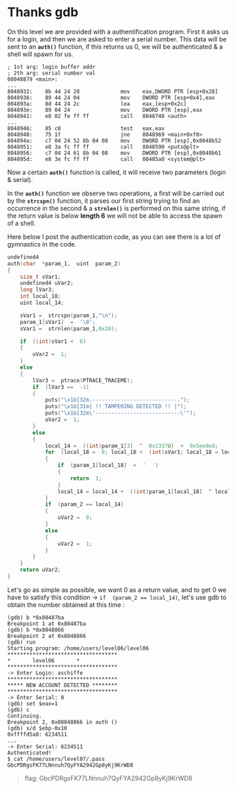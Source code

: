 
# Thanks gdb

On this level we are provided with a authentification program. First it asks us for a login, and then we are asked to enter a serial number. This data will be sent to an **`auth()`** function, if this returns us 0, we will be authenticated & a shell will spawn for us.

```
; 1st arg: login buffer addr
; 2th arg: serial number val
08048879 <main>:
...
8048932:	8b 44 24 28          	mov    eax,DWORD PTR [esp+0x28]
8048936:	89 44 24 04          	mov    DWORD PTR [esp+0x4],eax
804893a:	8d 44 24 2c          	lea    eax,[esp+0x2c]
804893e:	89 04 24             	mov    DWORD PTR [esp],eax
8048941:	e8 02 fe ff ff       	call   8048748 <auth>
...
8048946:	85 c0                	test   eax,eax
8048948:	75 1f                	jne    8048969 <main+0xf0>
804894a:	c7 04 24 52 8b 04 08 	mov    DWORD PTR [esp],0x8048b52
8048951:	e8 3a fc ff ff       	call   8048590 <puts@plt>
8048956:	c7 04 24 61 8b 04 08 	mov    DWORD PTR [esp],0x8048b61
804895d:	e8 3e fc ff ff       	call   80485a0 <system@plt>
```
Now a certain **`auth()`** function is called, it will receive two parameters (login & serial).

In the **`auth()`** function we observe two operations, a first will be carried out by the **`strcspn()`** function, it parses our first string trying to find an occurrence in the second & a **`strnlen()`** is performed on this same string, if the return value is below **length 6** we will not be able to access the spawn of a shell.

Here below I post the authentication code, as you can see there is a lot of gymnastics in the code.

```c
undefined4
auth(char  *param_1,  uint  param_2)
{
	size_t sVar1;
	undefined4 uVar2;
	long lVar3;
	int local_18;
	uint local_14;

	sVar1 =  strcspn(param_1,"\n");
	param_1[sVar1]  =  '\0';
	sVar1 =  strnlen(param_1,0x20);

	if  ((int)sVar1 <  6)
	{
		uVar2 =  1;
	}
	else
	{
		lVar3 =  ptrace(PTRACE_TRACEME);
		if  (lVar3 ==  -1)
		{
			puts("\x1b[32m.---------------------------.");
			puts("\x1b[31m| !! TAMPERING DETECTED !! |");
			puts("\x1b[32m\'---------------------------\'");
			uVar2 =  1;
		}
		else
		{
			local_14 =  ((int)param_1[3]  ^  0x1337U)  +  0x5eeded;
			for  (local_18 =  0; local_18 <  (int)sVar1; local_18 = local_18 +  1)
			{
				if  (param_1[local_18]  <  '  ')
				{
					return  1;
				}
				local_14 = local_14 +  ((int)param_1[local_18]  ^ local_14)  %  0x539;
			}
			if  (param_2 == local_14)
			{
				uVar2 =  0;
			}
			else
			{
				uVar2 =  1;
			}
		}
	}
	return uVar2;
}
```
Let's go as simple as possible, we want 0 as a return value, and to get 0 we have to satisfy this condition ->
`if  (param_2 == local_14)`, let's use gdb to obtain the number obtained at this time :

```
(gdb) b *0x80487ba
Breakpoint 1 at 0x80487ba
(gdb) b *0x8048866
Breakpoint 2 at 0x8048866
(gdb) run
Starting program: /home/users/level06/level06
***********************************
*		level06		  *
***********************************
-> Enter Login: aschiffe
***********************************
***** NEW ACCOUNT DETECTED ********
***********************************
-> Enter Serial: 0
(gdb) set $eax=1
(gdb) c
Continuing.
Breakpoint 2, 0x08048866 in auth ()
(gdb) x/d $ebp-0x10
0xffffd5a8:	6234511
...
-> Enter Serial: 6234511
Authenticated!
$ cat /home/users/level07/.pass
GbcPDRgsFK77LNnnuh7QyFYA2942Gp8yKj9KrWD8
```

> flag: GbcPDRgsFK77LNnnuh7QyFYA2942Gp8yKj9KrWD8
